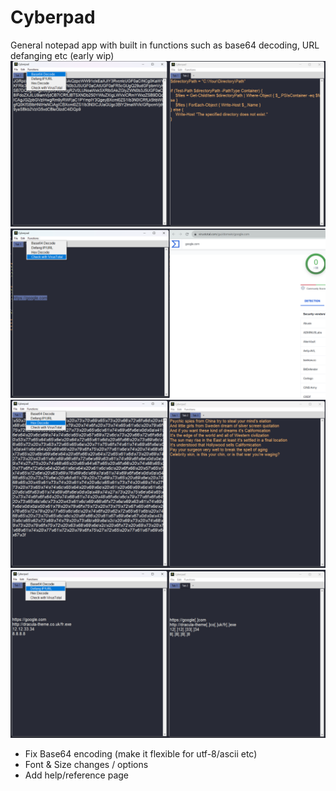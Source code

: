 # Cyberpad
General notepad app with built in functions such as base64 decoding, URL defanging etc (early wip)
![image](https://github.com/KynanJones0110/Cyberpad/blob/main/pictures/base64_ex.png?raw=true)
![image](https://github.com/KynanJones0110/Cyberpad/blob/main/pictures/url_query.png?raw=true)
![image](https://github.com/KynanJones0110/Cyberpad/blob/main/pictures/hex_decode.png?raw=true)
![image](https://github.com/KynanJones0110/Cyberpad/blob/main/pictures/urldecode.png?raw=true)

- Fix Base64 encoding (make it flexible for utf-8/ascii etc)
- Font & Size changes / options
- Add help/reference page
